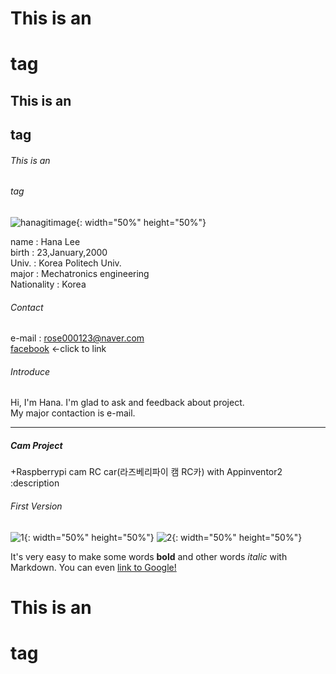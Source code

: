 # This is an <h1> tag
## This is an <h2> tag
###### This is an <h6> tag

![hanagitimage](https://user-images.githubusercontent.com/77190057/104088343-86d52b80-52a9-11eb-9f2e-54b7d7f3ea98.jpg){: width="50%" height="50%"}  

name        : Hana Lee  
birth       : 23,January,2000  
Univ.       : Korea Politech Univ.  
major       : Mechatronics engineering  
Nationality : Korea  
###### Contact  
e-mail : rose000123@naver.com  
[facebook](https://www.facebook.com/profile.php?id=100023134223426) <-click to link  

###### Introduce  
Hi, I'm Hana. I'm glad to ask and feedback about project.  
My major contaction is e-mail.  


------------
##### Cam Project  
+Raspberrypi cam RC car(라즈베리파이 캠 RC카) with Appinventor2  
  :description
###### First Version   
![1](https://user-images.githubusercontent.com/77190057/104096148-1399dc80-52de-11eb-95d8-d6f46433b370.jpg){: width="50%" height="50%"}
![2](https://user-images.githubusercontent.com/77190057/104096187-4b088900-52de-11eb-8034-9da7f4a9c4eb.jpg){: width="50%" height="50%"}  


It's very easy to make some words **bold** and other words *italic* with Markdown. You can even [link to Google!](http://google.com)
# This is an <h1> tag
